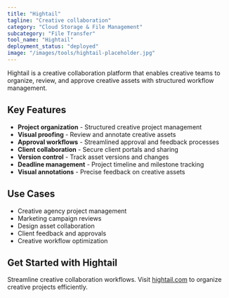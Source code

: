 ```yaml
---
title: "Hightail"
tagline: "Creative collaboration"
category: "Cloud Storage & File Management"
subcategory: "File Transfer"
tool_name: "Hightail"
deployment_status: "deployed"
image: "/images/tools/hightail-placeholder.jpg"
---
```

Hightail is a creative collaboration platform that enables creative teams to organize, review, and approve creative assets with structured workflow management.

## Key Features

- **Project organization** - Structured creative project management
- **Visual proofing** - Review and annotate creative assets
- **Approval workflows** - Streamlined approval and feedback processes
- **Client collaboration** - Secure client portals and sharing
- **Version control** - Track asset versions and changes
- **Deadline management** - Project timeline and milestone tracking
- **Visual annotations** - Precise feedback on creative assets

## Use Cases

- Creative agency project management
- Marketing campaign reviews
- Design asset collaboration
- Client feedback and approvals
- Creative workflow optimization

## Get Started with Hightail

Streamline creative collaboration workflows. Visit [hightail.com](https://www.hightail.com) to organize creative projects efficiently.